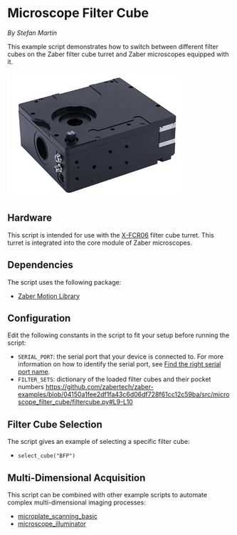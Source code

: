 # Microscope Filter Cube

*By Stefan Martin*

This example script demonstrates how to switch between different filter cubes on the Zaber filter cube turret and Zaber microscopes equipped with it.

![X-FCR.jpg](img/X-FCR.jpg)

## Hardware
This script is intended for use with the [X-FCR06](https://www.zaber.com/products/microscopes/X-FCR) filter cube turret. This turret is integrated into the core module of Zaber microscopes.

## Dependencies
The script uses the following package:
- [Zaber Motion Library](https://software.zaber.com/motion-library/docs/tutorials/install/py)

## Configuration
Edit the following constants in the script to fit your setup before running the script:
- `SERIAL_PORT`: the serial port that your device is connected to.
For more information on how to identify the serial port,
see [Find the right serial port name](https://software.zaber.com/motion-library/docs/guides/find_right_port).
- `FILTER_SETS`: dictionary of the loaded filter cubes and their pocket numbers
https://github.com/zabertech/zaber-examples/blob/04150a1fee2df1fa43c6d06df728f61cc12c59ba/src/microscope_filter_cube/filtercube.py#L9-L10

## Filter Cube Selection
The script gives an example of selecting a specific filter cube:
- `select_cube("BFP")`

## Multi-Dimensional Acquisition
This script can be combined with other example scripts to automate complex multi-dimensional imaging processes:
- [microplate_scanning_basic](../microplate_scanning_basic)
- [microscope_illuminator](../microscope_illuminator)
